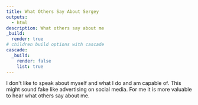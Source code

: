 ```yaml
---
title: What Others Say About Sergey
outputs:
  - html
description: What others say about me
_build:
  render: true
# children build options with cascade
cascade:
  _build:
    render: false
    list: true
---
```


I don't like to speak about myself and what I do and am capable of.
This might sound fake like advertising on social media.
For me it is more valuable to hear what others say about me.
